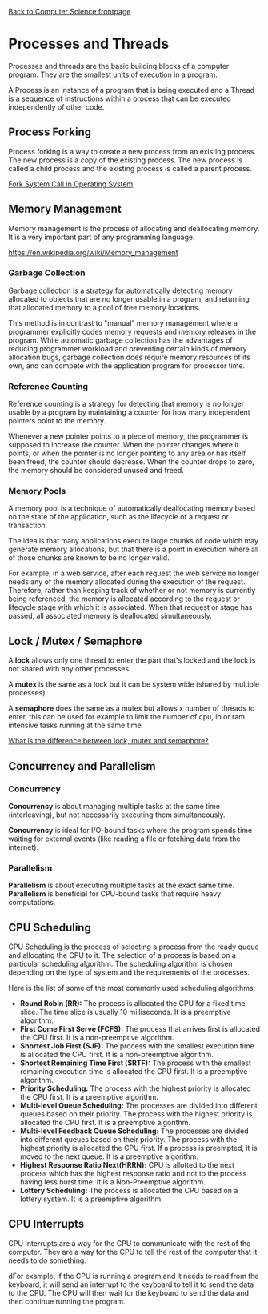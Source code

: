 [Back to Computer Science frontpage](computer-science.md)

# Processes and Threads

Processes and threads are the basic building blocks of a computer program. They are the smallest units of execution in a program. 

A Process is an instance of a program that is being executed and a Thread is a sequence of instructions within a process that can be executed independently of other code.

## Process Forking

Process forking is a way to create a new process from an existing process. The new process is a copy of the existing process. The new process is called a child process and the existing process is called a parent process.

[Fork System Call in Operating System](https://www.geeksforgeeks.org/fork-system-call-in-operating-system/)

## Memory Management

Memory management is the process of allocating and deallocating memory. It is a very important part of any programming language.

https://en.wikipedia.org/wiki/Memory_management

### Garbage Collection

Garbage collection is a strategy for automatically detecting memory allocated to objects that are no longer usable in a program, and returning that allocated memory to a pool of free memory locations. 

This method is in contrast to "manual" memory management where a programmer explicitly codes memory requests and memory releases in the program. While automatic garbage collection has the advantages of reducing programmer workload and preventing certain kinds of memory allocation bugs, garbage collection does require memory resources of its own, and can compete with the application program for processor time.

### Reference Counting

Reference counting is a strategy for detecting that memory is no longer usable by a program by maintaining a counter for how many independent pointers point to the memory. 

Whenever a new pointer points to a piece of memory, the programmer is supposed to increase the counter. When the pointer changes where it points, or when the pointer is no longer pointing to any area or has itself been freed, the counter should decrease. When the counter drops to zero, the memory should be considered unused and freed.

### Memory Pools

A memory pool is a technique of automatically deallocating memory based on the state of the application, such as the lifecycle of a request or transaction. 

The idea is that many applications execute large chunks of code which may generate memory allocations, but that there is a point in execution where all of those chunks are known to be no longer valid. 

For example, in a web service, after each request the web service no longer needs any of the memory allocated during the execution of the request. Therefore, rather than keeping track of whether or not memory is currently being referenced, the memory is allocated according to the request or lifecycle stage with which it is associated. When that request or stage has passed, all associated memory is deallocated simultaneously.

## Lock / Mutex / Semaphore

A **lock** allows only one thread to enter the part that's locked and the lock is not shared with any other processes.

A **mutex** is the same as a lock but it can be system wide (shared by multiple processes).

A **semaphore** does the same as a mutex but allows x number of threads to enter, this can be used for example to limit the number of cpu, io or ram intensive tasks running at the same time.

[What is the difference between lock, mutex and semaphore?](https://stackoverflow.com/questions/2332765/what-is-the-difference-between-lock-mutex-and-semaphore)

## Concurrency and Parallelism

### Concurrency

**Concurrency** is about managing multiple tasks at the same time (interleaving), but not necessarily executing them simultaneously. 

**Concurrency** is ideal for I/O-bound tasks where the program spends time waiting for external events (like reading a file or fetching data from the internet).

### Parallelism

**Parallelism** is about executing multiple tasks at the exact same time. **Parallelism** is beneficial for CPU-bound tasks that require heavy computations.

## CPU Scheduling

CPU Scheduling is the process of selecting a process from the ready queue and allocating the CPU to it. The selection of a process is based on a particular scheduling algorithm. The scheduling algorithm is chosen depending on the type of system and the requirements of the processes.

Here is the list of some of the most commonly used scheduling algorithms:

- **Round Robin (RR):** The process is allocated the CPU for a fixed time slice. The time slice is usually 10 milliseconds. It is a preemptive algorithm.
- **First Come First Serve (FCFS):** The process that arrives first is allocated the CPU first. It is a non-preemptive algorithm.
- **Shortest Job First (SJF):** The process with the smallest execution time is allocated the CPU first. It is a non-preemptive algorithm.
- **Shortest Remaining Time First (SRTF):** The process with the smallest remaining execution time is allocated the CPU first. It is a preemptive algorithm.
- **Priority Scheduling:** The process with the highest priority is allocated the CPU first. It is a preemptive algorithm.
- **Multi-level Queue Scheduling:** The processes are divided into different queues based on their priority. The process with the highest priority is allocated the CPU first. It is a preemptive algorithm.
- **Multi-level Feedback Queue Scheduling:** The processes are divided into different queues based on their priority. The process with the highest priority is allocated the CPU first. If a process is preempted, it is moved to the next queue. It is a preemptive algorithm.
- **Highest Response Ratio Next(HRRN):** CPU is allotted to the next process which has the highest response ratio and not to the process having less burst time. It is a Non-Preemptive algorithm.
- **Lottery Scheduling:** The process is allocated the CPU based on a lottery system. It is a preemptive algorithm.

## CPU Interrupts

CPU Interrupts are a way for the CPU to communicate with the rest of the computer. They are a way for the CPU to tell the rest of the computer that it needs to do something. 

dFor example, if the CPU is running a program and it needs to read from the keyboard, it will send an interrupt to the keyboard to tell it to send the data to the CPU. The CPU will then wait for the keyboard to send the data and then continue running the program.